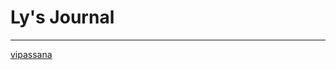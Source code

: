 # Ly's Journal

---
<!-- ## 2019

--- 

[japan](/journal/japan.md ':include')

--- -->

[vipassana](/journal/vipassana-technique.md ':include')

<!-- ---

## 2018

## 2017

---

[CaminoSantiago](/journal/caminoSantiago.md ':include')

--- -->

